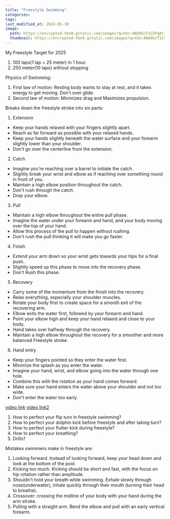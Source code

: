 ```yaml
---
title: "Freestyle Swimming"
categories:
tags:
last_modified_at: 2024-05-10
image: 
  path: https://encrypted-tbn0.gstatic.com/images?q=tbn:ANd9GcT1CSPqAtjOpypSWzt4BsC0eWEmNkEMTBJHhg&usqp=CAU
  thumbnail: https://encrypted-tbn0.gstatic.com/images?q=tbn:ANd9GcT1CSPqAtjOpypSWzt4BsC0eWEmNkEMTBJHhg&usqp=CAU
---
```

My Freestyle Target for 2025

1. 100 laps(1 lap = 25 meter) in 1 hour.
2. 250 meter(10 laps) without stopping

Physics of Swimming:
1. First law of motion: Resting body wants to stay at rest, and it takes energy to get moving. Don't over glide.
2. Second law of motion: Minimizes drag and Maximizes propulsion.

Breaks down the freestyle stroke into six parts:
1. Extension
  - Keep your hands relaxed with your fingers slightly apart.
  - Reach as far forward as possible with your relaxed hands.
  - Keep your hands slightly beneath the water surface and your forearm slightly lower than your shoulder.
  - Don't go over the centerline from the extension.
2. Catch
  - Imagine you're reaching over a barrel to initiate the catch.
  - Slightly break your wrist and elbow as if reaching over something round in front of you.
  - Maintain a high elbow position throughout the catch.
  - Don't rush through the catch.
  - Drop your elbow.
3. Pull
  - Maintain a high elbow throughout the entire pull phase.
  - Imagine the water under your forearm and hand, and your body moving over the top of your hand.
  - Allow this process of the pull to happen without rushing.
  - Don't rush the pull thinking it will make you go faster.
4. Finish
  - Extend your arm down so your wrist gets towards your hips for a final push.
  - Slightly speed up this phase to move into the recovery phase.
  - Don't Rush this phase.
5. Recovery
  - Carry some of the momentum from the finish into the recovery.
  - Relax everything, especially your shoulder muscles.
  - Rotate your body first to create space for a smooth exit of the recovering arm.
  - Elbow exits the water first, followed by your forearm and hand.
  - Point your elbow high and keep your hand relaxed and close to your body.
  - Hand takes over halfway through the recovery.
  - Maintain a high elbow throughout the recovery for a smoother and more balanced Freestyle stroke.
6. Hand entry
  - Keep your fingers pointed so they enter the water first.
  - Minimize the splash as you enter the water.
  - Imagine your hand, wrist, and elbow going into the water through one hole.
  - Combine this with the rotation as your hand comes forward.
  - Make sure your hand enters the water above your shoulder and not too wide.
  - Don't enter the water too early.

[video link](https://youtu.be/wvVZZy-8fv4?si=tJ2iK7lLuKWq0Hwx)
[video link2](https://m.youtube.com/watch?v=ignysw4pFO0)

1. How to perfect your flip turn in freestyle swimming?
2. How to perfect your dolphin kick before freestyle and after taking turn?
3. How to perfect your flutter kick during freestyle?
4. How to perfect your breathing?
5. Drills?

Mistakes swimmers make in freestyle are:
1. Looking forward. Instead of looking forward, keep your head down and look at the bottom of the pool.
2. Kicking too much. Kicking should be short and fast, with the focus on hip rotation rather than amplitude.
3. Shouldn't hold your breath while swimming. Exhale slowly through nose(underwater), inhale quickly through their mouth (turning their head to breathe).
4. Crossover: crossing the midline of your body with your hand during the arm stroke.
5. Pulling with a straight arm. Bend the elbow and pull with an early vertical forearm.

